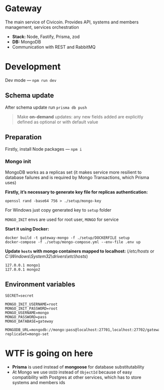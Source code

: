 # Gateway

The main service of Civicoin. Provides API, systems and members management, services orchestration

- **Stack:** Node, Fastify, Prisma, zod
- **DB:** MongoDB
- Communication with REST and RabbitMQ

# Development

Dev mode — `npm run dev`

## Schema update

After schema update run `prisma db push`

> Make **on-demand** updates: any new fields added are explicitly defined as optional or with default value

## Preparation

Firstly, install Node packages — `npm i`

### Mongo init

MongoDB works as a replicas set (it makes service more resilient to database failures and is required by Mongo Transactions, which Prisma uses)

**Firstly, it’s necessary to generate key file for replicas authentication:**
```
openssl rand -base64 756 > ./setup/mongo-key
```

For Windows just copy generated key to `setup` folder

`MONGO_INIT` envs are used for root user, `MONGO` for service

**Start it using Docker:**
```
docker build -t gateway-mongo -f ./setup/DOCKERFILE setup
docker-compose -f ./setup/mongo-compose.yml --env-file .env up
```

**Update `hosts` with mongo containers mapped to localhost:** (*/etc/hosts* or *C:\Windows\System32\drivers\etc\hosts*)
```
127.0.0.1 mongo1
127.0.0.1 mongo2
```

## Environment variables
```
SECRET=secret

MONGO_INIT_USERNAME=root
MONGO_INIT_PASSWORD=root
MONGO_USERNAME=mongo
MONGO_PASSWORD=pass
MONGO_DATABASE=gateway

MONGODB_URL=mongodb://mongo:pass@localhost:27701,localhost:27702/gateway?replicaSet=mongo-set

```

# WTF is going on here

- **Prisma** is used instead of **mongoose** for database substitutability
- At Mongo we use `UUID` instead of `ObjectId` because of easy compatibility with Postgres at other services, which has to store systems and members ids
